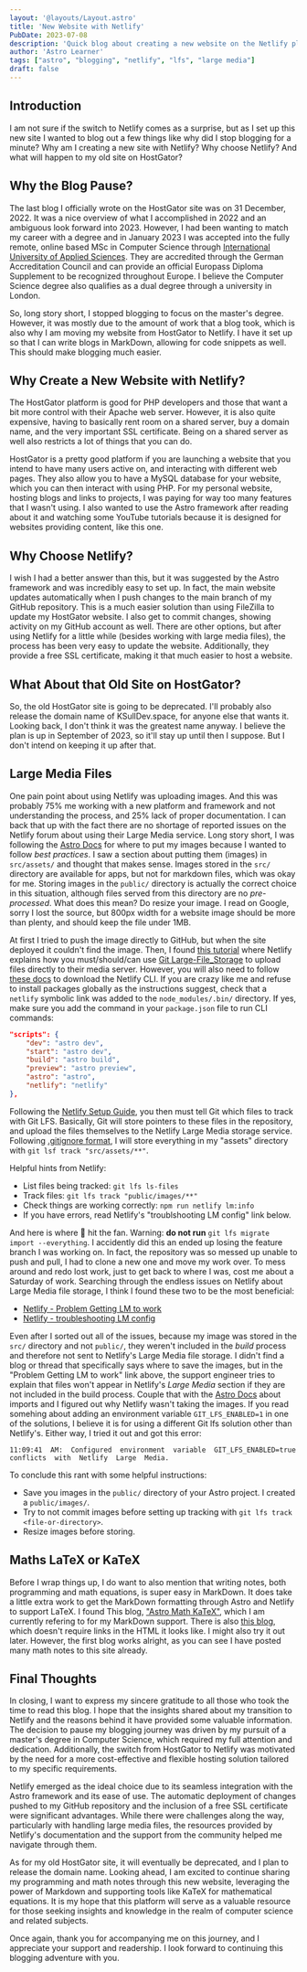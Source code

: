 ```yaml
---
layout: '@layouts/Layout.astro'
title: 'New Website with Netlify'
PubDate: 2023-07-08
description: 'Quick blog about creating a new website on the Netlify platform.'
author: 'Astro Learner'
tags: ["astro", "blogging", "netlify", "lfs", "large media"]
draft: false
---
```


## Introduction

I am not sure if the switch to Netlify comes as a surprise, but as I set up this new site I wanted to blog out a few things like why did I stop blogging for a minute? Why am I creating a new site with Netlify? Why choose Netlify? And what will happen to my old site on HostGator?

## Why the Blog Pause?

The last blog I officially wrote on the HostGator site was on 31 December, 2022. It was a nice overview of what I accomplished in 2022 and an ambiguous look forward into 2023. However, I had been wanting to match my career with a degree and in January 2023  I was accepted into the fully remote, online based MSc in Computer Science through [International University of Applied Sciences](https://www.iu.org/). They are accredited through the German Accreditation Council and can provide an official Europass Diploma Supplement to be recognized throughout Europe. I believe the Computer Science degree also qualifies as a dual degree through a university in London. 

So, long story short, I stopped blogging to focus on the master's degree. However, it was mostly due to the amount of work that a blog took, which is also why I am moving my website from HostGator to Netlify. I have it set up so that I can write blogs in MarkDown, allowing for code snippets as well. This should make blogging much easier. 
 
## Why Create a New Website with Netlify?

The HostGator platform is good for PHP developers and those that want a bit more control with their Apache web server. However, it is also quite expensive, having to basically rent room on a shared server, buy a domain name, and the very important SSL certificate. Being on a shared server as well also restricts a lot of things that you can do. 

HostGator is a pretty good platform if you are launching a website that you intend to have many users active on, and interacting with different web pages. They also allow you to have a MySQL database for your website, which you can then interact with using PHP. For my personal website, hosting blogs and links to projects, I was paying for way too many features that I wasn't using. I also wanted to use the Astro framework after reading about it and watching some YouTube tutorials because it is designed for websites providing content, like this one. 

## Why Choose Netlify?

I wish I had a better answer than this, but it was suggested by the Astro framework and was incredibly easy to set up. In fact, the main website updates automatically when I push changes to the main branch of my GitHub repository. This is a much easier solution than using FileZilla to update my HostGator website. I also get to commit changes, showing activity on my GitHub account as well. There are other options, but after using Netlify for a little while (besides working with large media files), the process has been very easy to update the website. Additionally, they provide a free SSL certificate, making it that much easier to host a website. 

## What About that Old Site on HostGator?

So, the old HostGator site is going to be deprecated. I'll probably also release the domain name of KSullDev.space, for anyone else that wants it. Looking back, I don't think it was the greatest name anyway. I believe the plan is up in September of 2023, so it'll stay up until then I suppose. But I don't intend on keeping it up after that. 

## Large Media Files

One pain point about using Netlify was uploading images. And this was probably 75% me working with a new platform and framework and not understanding the process, and 25% lack of proper documentation. I can back that up with the fact there are no shortage of reported issues on the Netlify forum about using their Large Media service. Long story short, I was following the [Astro Docs](https://docs.astro.build/en/guides/images/) for where to put my images because I wanted to follow _best practices_. I saw a section about putting them (images) in `src/assets/` and thought that makes sense. Images stored in the `src/` directory are available for apps, but not for markdown files, which was okay for me. Storing images in the `public/` directory is actually the correct choice in this situation, although files served from this directory are no _pre-processed_. What does this mean? Do resize your image. I read on Google, sorry I lost the source, but 800px width for a website image should be more than plenty, and should keep the file under 1MB.

At first I tried to push the image directly to GitHub, but when the site deployed it couldn't find the image. Then, I found [this tutorial](https://docs.netlify.com/large-media/overview/) where Netlify explains how you must/should/can use [Git Large-File_Storage](https://git-lfs.github.com/) to upload files directly to their media server. However, you will also need to follow [these docs](https://docs.netlify.com/cli/get-started/) to download the Netlify CLI. If you are crazy like me and refuse to install packages globally as the instructions suggest, check that a `netlify` symbolic link was added to the `node_modules/.bin/` directory. If yes, make sure you add the command in your `package.json` file to run CLI commands:

```JSON
"scripts": {
    "dev": "astro dev",
    "start": "astro dev",
    "build": "astro build",
    "preview": "astro preview",
    "astro": "astro",
    "netlify": "netlify"
},
```

Following the [Netlify Setup Guide](https://docs.netlify.com/large-media/setup/), you then must tell Git which files to track with Git LFS. Basically, Git will store pointers to these files in the repository, and upload the files themselves to the Netlify Large Media storage service. Following [.gitignore format](https://git-scm.com/docs/gitignore#_pattern_format), I will store everything in my "assets" directory with `git lsf track "src/assets/**"`.

Helpful hints from Netlify:
+ List files being tracked: `git lfs ls-files`
+ Track files: `git lfs track "public/images/**"`
+ Check things are working correctly: `npm run netlify lm:info`
+ If you have errors, read Netlify's "troublshooting LM config" link below.

And here is where 💩 hit the fan. Warning: **do not run**  `git lfs migrate import --everything`. I accidently did this an ended up losing the feature branch I was working on. In fact, the repository was so messed up unable to push and pull, I had to clone a new one and move my work over. To mess around and redo lost work, just to get back to where I was, cost me about a Saturday of work. Searching through the endless issues on Netlify about Large Media file storage, I think I found these two to be the most beneficial:
+ [Netlify - Problem Getting LM to work](https://answers.netlify.com/t/problem-getting-netlify-large-media-to-work/18197/6)
+ [Netlify - troubleshooting LM config](https://answers.netlify.com/t/support-guide-troubleshooting-your-netlify-large-media-configuration/188)

Even after I sorted out all of the issues, because my image was stored in the `src/` directory and not `public/`, they weren't included in the _build_ process and therefore not sent to Netlify's Large Media file storage. I didn't find a blog or thread that specifically says where to save the images, but in the "Problem Getting LM to work" link above, the support engineer tries to explain that files won't appear in Netlify's _Large Media_ section if they are not included in the build process. Couple that with the [Astro Docs](https://docs.astro.build/en/guides/imports/) about imports and I figured out why Netlify wasn't taking the images. If you read somehing about adding an environment variable `GIT_LFS_ENABLED=1` in one of the solutions, I believe it is for using a different Git lfs solution other than Netlify's. Either way, I tried it out and got this error:

```shell
11:09:41  AM:  Configured  environment  variable  GIT_LFS_ENABLED=true  conflicts  with  Netlify  Large  Media.
```

To conclude this rant with some helpful instructions:
+ Save you images in the `public/` directory of your Astro project. I created a `public/images/`.
+ Try to not commit images before setting up tracking with `git lfs track <file-or-directory>`.
+ Resize images before storing.

## Maths LaTeX or KaTeX

Before I wrap things up, I do want to also mention that writing notes, both programming and math equations, is super easy in MarkDown. It does take a little extra work to get the MarkDown formatting through Astro and Netlify to support LaTeX. I found This blog, ["Astro Math KaTeX"](https://ileumas.com/writing/2022/03/astro-math-katex/), which I am currently refering to for my MarkDown support. There is also [this blog](https://www.readonlychild.com/blog/math-latex/), which doesn't require links in the HTML it looks like. I might also try it out later. However, the first blog works alright, as you can see I have posted many math notes to this site already.

## Final Thoughts

In closing, I want to express my sincere gratitude to all those who took the time to read this blog. I hope that the insights shared about my transition to Netlify and the reasons behind it have provided some valuable information. The decision to pause my blogging journey was driven by my pursuit of a master's degree in Computer Science, which required my full attention and dedication. Additionally, the switch from HostGator to Netlify was motivated by the need for a more cost-effective and flexible hosting solution tailored to my specific requirements.

Netlify emerged as the ideal choice due to its seamless integration with the Astro framework and its ease of use. The automatic deployment of changes pushed to my GitHub repository and the inclusion of a free SSL certificate were significant advantages. While there were challenges along the way, particularly with handling large media files, the resources provided by Netlify's documentation and the support from the community helped me navigate through them.

As for my old HostGator site, it will eventually be deprecated, and I plan to release the domain name. Looking ahead, I am excited to continue sharing my programming and math notes through this new website, leveraging the power of Markdown and supporting tools like KaTeX for mathematical equations. It is my hope that this platform will serve as a valuable resource for those seeking insights and knowledge in the realm of computer science and related subjects.

Once again, thank you for accompanying me on this journey, and I appreciate your support and readership. I look forward to continuing this blogging adventure with you.
